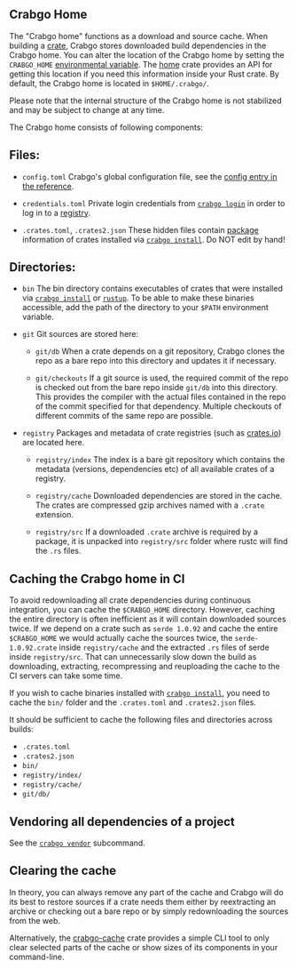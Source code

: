## Crabgo Home

The "Crabgo home" functions as a download and source cache.
When building a [crate][def-crate], Crabgo stores downloaded build dependencies in the Crabgo home.
You can alter the location of the Crabgo home by setting the `CRABGO_HOME` [environmental variable][env].
The [home](https://crates.io/crates/home) crate provides an API for getting this location if you need this information inside your Rust crate.
By default, the Crabgo home is located in `$HOME/.crabgo/`.

Please note that the internal structure of the Crabgo home is not stabilized and may be subject to change at any time.

The Crabgo home consists of following components:

## Files:

* `config.toml`
	Crabgo's global configuration file, see the [config entry in the reference][config].

* `credentials.toml`
 	Private login credentials from [`crabgo login`] in order to log in to a [registry][def-registry].

* `.crates.toml`, `.crates2.json`
	These hidden files contain [package][def-package] information of crates installed via [`crabgo install`]. Do NOT edit by hand!

## Directories:

* `bin`
The bin directory contains executables of crates that were installed via [`crabgo install`] or [`rustup`](https://rust-lang.github.io/rustup/).
To be able to make these binaries accessible, add the path of the directory to your `$PATH` environment variable.

 *  `git`
	Git sources are stored here:

    * `git/db`
		When a crate depends on a git repository, Crabgo clones the repo as a bare repo into this directory and updates it if necessary.

    * `git/checkouts`
		If a git source is used, the required commit of the repo is checked out from the bare repo inside `git/db` into this directory.
		This provides the compiler with the actual files contained in the repo of the commit specified for that dependency.
		Multiple checkouts of different commits of the same repo are possible.

* `registry`
	Packages and metadata of crate registries (such as [crates.io](https://crates.io/)) are located here.

  * `registry/index`
		The index is a bare git repository which contains the metadata (versions, dependencies etc) of all available crates of a registry.

  *  `registry/cache`
		Downloaded dependencies are stored in the cache. The crates are compressed gzip archives named with a `.crate` extension.

  * `registry/src`
		If a downloaded `.crate` archive is required by a package, it is unpacked into `registry/src` folder where rustc will find the `.rs` files.


## Caching the Crabgo home in CI

To avoid redownloading all crate dependencies during continuous integration, you can cache the `$CRABGO_HOME` directory.
However, caching the entire directory is often inefficient as it will contain downloaded sources twice.
If we depend on a crate such as `serde 1.0.92` and cache the entire `$CRABGO_HOME` we would actually cache the sources twice, the `serde-1.0.92.crate` inside `registry/cache` and the extracted `.rs` files of serde inside `registry/src`.
That can unnecessarily slow down the build as downloading, extracting, recompressing and reuploading the cache to the CI servers can take some time.

If you wish to cache binaries installed with [`crabgo install`], you need to cache the `bin/` folder and the `.crates.toml` and `.crates2.json` files.

It should be sufficient to cache the following files and directories across builds:

* `.crates.toml`
* `.crates2.json`
* `bin/`
* `registry/index/`
* `registry/cache/`
* `git/db/`



## Vendoring all dependencies of a project

See the [`crabgo vendor`] subcommand.



## Clearing the cache

In theory, you can always remove any part of the cache and Crabgo will do its best to restore sources if a crate needs them either by reextracting an archive or checking out a bare repo or by simply redownloading the sources from the web.

Alternatively, the [crabgo-cache](https://crates.io/crates/crabgo-cache) crate provides a simple CLI tool to only clear selected parts of the cache or show sizes of its components in your command-line.

[`crabgo install`]: ../commands/crabgo-install.md
[`crabgo login`]: ../commands/crabgo-login.md
[`crabgo vendor`]: ../commands/crabgo-vendor.md
[config]: ../reference/config.md
[def-crate]:     ../appendix/glossary.md#crate     '"crate" (glossary entry)'
[def-package]:   ../appendix/glossary.md#package   '"package" (glossary entry)'
[def-registry]:  ../appendix/glossary.md#registry  '"registry" (glossary entry)'
[env]: ../reference/environment-variables.md
